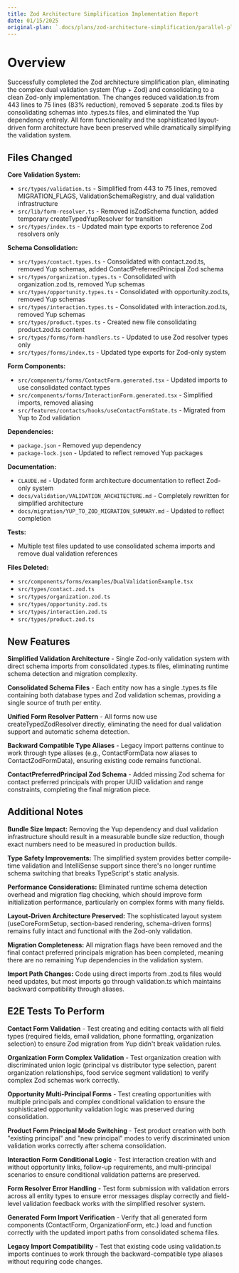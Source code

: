 ```yaml
---
title: Zod Architecture Simplification Implementation Report
date: 01/15/2025
original-plan: `.docs/plans/zod-architecture-simplification/parallel-plan.md`
---
```


# Overview

Successfully completed the Zod architecture simplification plan, eliminating the complex dual validation system (Yup + Zod) and consolidating to a clean Zod-only implementation. The changes reduced validation.ts from 443 lines to 75 lines (83% reduction), removed 5 separate .zod.ts files by consolidating schemas into .types.ts files, and eliminated the Yup dependency entirely. All form functionality and the sophisticated layout-driven form architecture have been preserved while dramatically simplifying the validation system.

## Files Changed

**Core Validation System:**
- `src/types/validation.ts` - Simplified from 443 to 75 lines, removed MIGRATION_FLAGS, ValidationSchemaRegistry, and dual validation infrastructure
- `src/lib/form-resolver.ts` - Removed isZodSchema function, added temporary createTypedYupResolver for transition
- `src/types/index.ts` - Updated main type exports to reference Zod resolvers only

**Schema Consolidation:**
- `src/types/contact.types.ts` - Consolidated with contact.zod.ts, removed Yup schemas, added ContactPreferredPrincipal Zod schema
- `src/types/organization.types.ts` - Consolidated with organization.zod.ts, removed Yup schemas
- `src/types/opportunity.types.ts` - Consolidated with opportunity.zod.ts, removed Yup schemas
- `src/types/interaction.types.ts` - Consolidated with interaction.zod.ts, removed Yup schemas
- `src/types/product.types.ts` - Created new file consolidating product.zod.ts content
- `src/types/forms/form-handlers.ts` - Updated to use Zod resolver types only
- `src/types/forms/index.ts` - Updated type exports for Zod-only system

**Form Components:**
- `src/components/forms/ContactForm.generated.tsx` - Updated imports to use consolidated contact.types
- `src/components/forms/InteractionForm.generated.tsx` - Simplified imports, removed aliasing
- `src/features/contacts/hooks/useContactFormState.ts` - Migrated from Yup to Zod validation

**Dependencies:**
- `package.json` - Removed yup dependency
- `package-lock.json` - Updated to reflect removed Yup packages

**Documentation:**
- `CLAUDE.md` - Updated form architecture documentation to reflect Zod-only system
- `docs/validation/VALIDATION_ARCHITECTURE.md` - Completely rewritten for simplified architecture
- `docs/migration/YUP_TO_ZOD_MIGRATION_SUMMARY.md` - Updated to reflect completion

**Tests:**
- Multiple test files updated to use consolidated schema imports and remove dual validation references

**Files Deleted:**
- `src/components/forms/examples/DualValidationExample.tsx`
- `src/types/contact.zod.ts`
- `src/types/organization.zod.ts`
- `src/types/opportunity.zod.ts`
- `src/types/interaction.zod.ts`
- `src/types/product.zod.ts`

## New Features

**Simplified Validation Architecture** - Single Zod-only validation system with direct schema imports from consolidated .types.ts files, eliminating runtime schema detection and migration complexity.

**Consolidated Schema Files** - Each entity now has a single .types.ts file containing both database types and Zod validation schemas, providing a single source of truth per entity.

**Unified Form Resolver Pattern** - All forms now use createTypedZodResolver directly, eliminating the need for dual validation support and automatic schema detection.

**Backward Compatible Type Aliases** - Legacy import patterns continue to work through type aliases (e.g., ContactFormData now aliases to ContactZodFormData), ensuring existing code remains functional.

**ContactPreferredPrincipal Zod Schema** - Added missing Zod schema for contact preferred principals with proper UUID validation and range constraints, completing the final migration piece.

## Additional Notes

**Bundle Size Impact:** Removing the Yup dependency and dual validation infrastructure should result in a measurable bundle size reduction, though exact numbers need to be measured in production builds.

**Type Safety Improvements:** The simplified system provides better compile-time validation and IntelliSense support since there's no longer runtime schema switching that breaks TypeScript's static analysis.

**Performance Considerations:** Eliminated runtime schema detection overhead and migration flag checking, which should improve form initialization performance, particularly on complex forms with many fields.

**Layout-Driven Architecture Preserved:** The sophisticated layout system (useCoreFormSetup, section-based rendering, schema-driven forms) remains fully intact and functional with the Zod-only validation.

**Migration Completeness:** All migration flags have been removed and the final contact preferred principals migration has been completed, meaning there are no remaining Yup dependencies in the validation system.

**Import Path Changes:** Code using direct imports from .zod.ts files would need updates, but most imports go through validation.ts which maintains backward compatibility through aliases.

## E2E Tests To Perform

**Contact Form Validation** - Test creating and editing contacts with all field types (required fields, email validation, phone formatting, organization selection) to ensure Zod migration from Yup didn't break validation rules.

**Organization Form Complex Validation** - Test organization creation with discriminated union logic (principal vs distributor type selection, parent organization relationships, food service segment validation) to verify complex Zod schemas work correctly.

**Opportunity Multi-Principal Forms** - Test creating opportunities with multiple principals and complex conditional validation to ensure the sophisticated opportunity validation logic was preserved during consolidation.

**Product Form Principal Mode Switching** - Test product creation with both "existing principal" and "new principal" modes to verify discriminated union validation works correctly after schema consolidation.

**Interaction Form Conditional Logic** - Test interaction creation with and without opportunity links, follow-up requirements, and multi-principal scenarios to ensure conditional validation patterns are preserved.

**Form Resolver Error Handling** - Test form submission with validation errors across all entity types to ensure error messages display correctly and field-level validation feedback works with the simplified resolver system.

**Generated Form Import Verification** - Verify that all generated form components (ContactForm, OrganizationForm, etc.) load and function correctly with the updated import paths from consolidated schema files.

**Legacy Import Compatibility** - Test that existing code using validation.ts imports continues to work through the backward-compatible type aliases without requiring code changes.